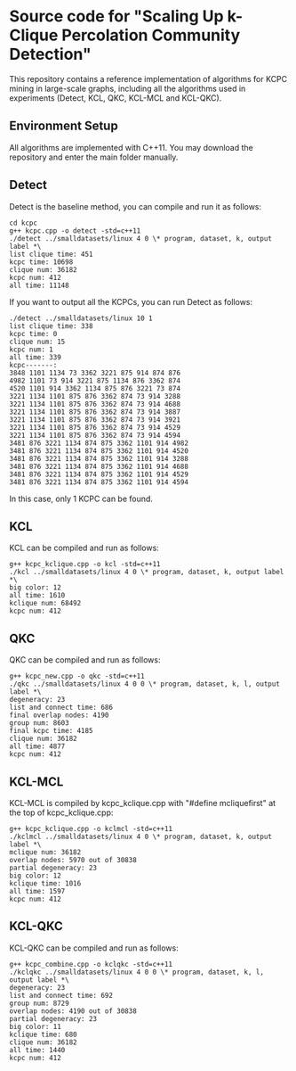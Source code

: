 # **Source code for "Scaling Up k-Clique Percolation Community Detection"**
This repository contains a reference implementation of algorithms for KCPC mining in large-scale graphs, including all the algorithms used in experiments (Detect, KCL, QKC, KCL-MCL and KCL-QKC).

## **Environment Setup** ##
All algorithms are implemented with C++11. You may download the repository and enter the main folder manually.
## **Detect** ##
Detect is the baseline method, you can compile and run it as follows:
```
cd kcpc
g++ kcpc.cpp -o detect -std=c++11
./detect ../smalldatasets/linux 4 0 \* program, dataset, k, output label *\
list clique time: 451
kcpc time: 10698 
clique num: 36182
kcpc num: 412    
all time: 11148
```
If you want to output all the KCPCs, you can run Detect as follows:
```
./detect ../smalldatasets/linux 10 1
list clique time: 338
kcpc time: 0
clique num: 15
kcpc num: 1
all time: 339
kcpc-------:
3848 1101 1134 73 3362 3221 875 914 874 876
4982 1101 73 914 3221 875 1134 876 3362 874
4520 1101 914 3362 1134 875 876 3221 73 874
3221 1134 1101 875 876 3362 874 73 914 3288
3221 1134 1101 875 876 3362 874 73 914 4688
3221 1134 1101 875 876 3362 874 73 914 3887
3221 1134 1101 875 876 3362 874 73 914 3921
3221 1134 1101 875 876 3362 874 73 914 4529
3221 1134 1101 875 876 3362 874 73 914 4594
3481 876 3221 1134 874 875 3362 1101 914 4982
3481 876 3221 1134 874 875 3362 1101 914 4520
3481 876 3221 1134 874 875 3362 1101 914 3288
3481 876 3221 1134 874 875 3362 1101 914 4688
3481 876 3221 1134 874 875 3362 1101 914 4529
3481 876 3221 1134 874 875 3362 1101 914 4594
```
In this case, only 1 KCPC can be found.
## **KCL** ##

KCL can be compiled and run as follows:
```
g++ kcpc_kclique.cpp -o kcl -std=c++11
./kcl ../smalldatasets/linux 4 0 \* program, dataset, k, output label *\
big color: 12
all time: 1610
kclique num: 68492
kcpc num: 412
```
## **QKC** ##
QKC can be compiled and run as follows:

```
g++ kcpc_new.cpp -o qkc -std=c++11
./qkc ../smalldatasets/linux 4 0 0 \* program, dataset, k, l, output label *\
degeneracy: 23
list and connect time: 686
final overlap nodes: 4190
group num: 8603
final kcpc time: 4185
clique num: 36182
all time: 4877
kcpc num: 412
```
## **KCL-MCL** ##
KCL-MCL is compiled by kcpc_kclique.cpp with "#define mcliquefirst" at the top of kcpc_kclique.cpp:

```
g++ kcpc_kclique.cpp -o kclmcl -std=c++11
./kclmcl ../smalldatasets/linux 4 0 \* program, dataset, k, output label *\
mclique num: 36182
overlap nodes: 5970 out of 30838
partial degeneracy: 23
big color: 12
kclique time: 1016
all time: 1597
kcpc num: 412
```
## **KCL-QKC** ##
KCL-QKC can be compiled and run as follows:

```
g++ kcpc_combine.cpp -o kclqkc -std=c++11
./kclqkc ../smalldatasets/linux 4 0 0 \* program, dataset, k, l, output label *\
degeneracy: 23
list and connect time: 692
group num: 8729
overlap nodes: 4190 out of 30838
partial degeneracy: 23
big color: 11
kclique time: 680
clique num: 36182
all time: 1440
kcpc num: 412
```